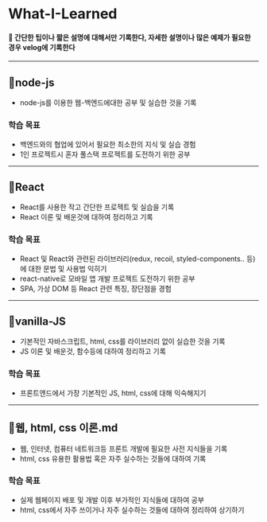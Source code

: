 # What-I-Learned

#### 🚨 간단한 팁이나 짧은 설명에 대해서만 기록한다, 자세한 설명이나 많은 예제가 필요한 경우 velog에 기록한다

---

## 📌node-js

- node-js를 이용한 웹-백엔드에대한 공부 및 실습한 것을 기록

### 학습 목표

- 백엔드와의 협업에 있어서 필요한 최소한의 지식 및 실습 경험
- 1인 프로젝트시 혼자 풀스택 프로젝트를 도전하기 위한 공부

---

## 📌React

- React를 사용한 작고 간단한 프로젝트 및 실습을 기록
- React 이론 및 배운것에 대하여 정리하고 기록

### 학습 목표

- React 및 React와 관련된 라이브러리(redux, recoil, styled-components.. 등)에 대한 문법 및 사용법 익히기
- react-native로 모바일 앱 개발 프로젝트 도전하기 위한 공부
- SPA, 가상 DOM 등 React 관련 특징, 장단점을 경험

---

## 📌vanilla-JS

- 기본적인 자바스크립트, html, css를 라이브러리 없이 실습한 것을 기록
- JS 이론 및 배운것, 함수등에 대하여 정리하고 기록

### 학습 목표

- 프론트엔드에서 가장 기본적인 JS, html, css에 대해 익숙해지기

---

## 📌웹, html, css 이론.md

- 웹, 인터넷, 컴퓨터 네트워크등 프론트 개발에 필요한 사전 지식들을 기록
- html, css 유용한 활용법 혹은 자주 실수하는 것들에 대하여 기록

### 학습 목표

- 실제 웹페이지 배포 및 개발 이후 부가적인 지식들에 대하여 공부
- html, css에서 자주 쓰이거나 자주 실수하는 것들에 대하여 정리하여 상기하기
